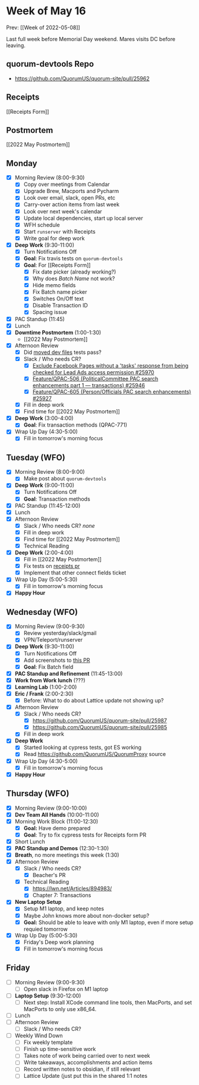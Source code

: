 # Week of May 16
Prev: [[Week of 2022-05-08]]

Last full week before Memorial Day weekend. Mares visits DC before leaving.

## quorum-devtools Repo
 - https://github.com/QuorumUS/quorum-site/pull/25962

## Receipts
[[Receipts Form]]

## Postmortem
[[2022 May Postmortem]]

## Monday
 - [x] Morning Review (8:00-9:30)
	 - [x] Copy over meetings from Calendar
	 - [x] Upgrade Brew, Macports and Pycharm
	 - [x] Look over email, slack, open PRs, etc
	 - [x] Carry-over action items from last week
	 - [x] Look over next week's calendar
	 - [x] Update local dependencies, start up local server
	 - [x] WFH schedule
	 - [x] Start `runserver` with Receipts
	 - [x] Write goal for deep work
 - [x] **Deep Work** (9:30-11:00)
	 - [x] Turn Notifications Off
	 - [x] **Goal**: Fix travis tests on `quorum-devtools`
	 - [x] **Goal**: For [[Receipts Form]]
		 - [x] Fix date picker (already working?)
		 - [x] Why does *Batch Name* not work?
		 - [x] Hide memo fields
		 - [x] Fix Batch name picker
		 - [x] Switches On/Off text
		 - [x] Disable Transaction ID
		 - [x] Spacing issue
 - [x] PAC Standup (11:45)
 - [x] Lunch
 - [x] **Downtime Postmortem** (1:00-1:30)
	 - [[2022 May Postmortem]]
 - [x] Afternoon Review
	 - [x] Did [moved dev files](https://github.com/QuorumUS/quorum-site/pull/25962) tests pass?
	 - [x] Slack / Who needs CR?
		 - [x] [Exclude Facebook Pages without a 'tasks' response from being checked for Lead Ads access permission #25970](https://github.com/QuorumUS/quorum-site/pull/25970)
		 - [x] [Feature/QPAC-506 (PoliticalCommittee PAC search enhancements part 1 — transactions) #25946](https://github.com/QuorumUS/quorum-site/pull/25946)
		 - [x] [Feature/QPAC-605 (Person/Officials PAC search enhancements) #25927](https://github.com/QuorumUS/quorum-site/pull/25927)
	 - [x] Fill in deep work
	 - [x] Find time for [[2022 May Postmortem]]
 - [x] **Deep Work** (3:00-4:00)
	 - [x] **Goal**: Fix transaction methods (QPAC-771)
 - [x] Wrap Up Day (4:30-5:00)
	 - [x] Fill in tomorrow's morning focus

## Tuesday (WFO)
 - [x] Morning Review (8:00-9:00)
	 - [x] Make post about `quorum-devtools`
 - [x] **Deep Work** (9:00-11:00)
	 - [x] Turn Notifications Off
	 - [x] **Goal**: Transaction methods
 - [x] PAC Standup (11:45-12:00)
 - [x] Lunch
 - [x] Afternoon Review
	 - [x] Slack / Who needs CR? *none*
	 - [x] Fill in deep work
	 - [x] Find time for [[2022 May Postmortem]]
	 - [x] Technical Reading
 - [x] **Deep Work** (2:00-4:00)
	 - [x] Fill in [[2022 May Postmortem]]
	 - [x] Fix tests on [receipts pr](https://github.com/QuorumUS/quorum-site/pull/25979#partial-pull-merging)
	 - [x] Implement that other connect fields ticket
 - [x] Wrap Up Day (5:00-5:30)
	 - [x] Fill in tomorrow's morning focus
 - [x] **Happy Hour**

## Wednesday (WFO)
 - [x] Morning Review (9:00-9:30)
	 - [x] Review yesterday/slack/gmail
	 - [x] VPN/Teleport/runserver
 - [x] **Deep Work** (9:30-11:00)
	 - [x] Turn Notifications Off
	 - [x] Add screenshots to [this PR](https://github.com/QuorumUS/quorum-site/pull/25979)
	 - [x] **Goal**: Fix Batch field
 - [x] **PAC Standup and Refinement** (11:45-13:00)
 - [x] **Work from Work lunch** (???)
 - [x] **Learning Lab** (1:00-2:00)
 - [x] **Eric / Frank** (2:00-2:30)
	 - [x] Before: What to do about Lattice update not showing up?
 - [x] Afternoon Review
	 - [x] Slack / Who needs CR?
		 - [x] https://github.com/QuorumUS/quorum-site/pull/25987
		 - [x] https://github.com/QuorumUS/quorum-site/pull/25985
	 - [x] Fill in deep work
 - [x] **Deep Work**
	 - [x] Started looking at cypress tests, got ES working
	 - [x] Read https://github.com/QuorumUS/QuorumProxy source
 - [x] Wrap Up Day (4:30-5:00)
	 - [x] Fill in tomorrow's morning focus
 - [x] **Happy Hour**

## Thursday (WFO)
 - [x] Morning Review (9:00-10:00)
 - [x] **Dev Team All Hands** (10:00-11:00)
 - [x] Morning Work Block (11:00-12:30)
	 - [x] **Goal:** Have demo prepared
	 - [x] **Goal**: Try to fix cypress tests for Receipts form PR
 - [x] Short Lunch
 - [x] **PAC Standup and Demos** (12:30-1:30)
 - [x] **Breath**, no more meetings this week (1:30)
 - [x] Afternoon Review
	 - [x] Slack / Who needs CR?
		 - [x] Beacher's PR
	 - [x] Technical Reading
		 - [x] https://lwn.net/Articles/894983/
		 - [x] Chapter 7: Transactions
 - [x] **New Laptop Setup**
	 - [x] Setup M1 laptop, and keep notes
	 - [x] Maybe John knows more about non-docker setup?
	 - [x] **Goal:** Should be able to leave with only M1 laptop, even if more setup requied tomorrow
 - [x] Wrap Up Day (5:00-5:30)
	 - [x] Friday's Deep work planning
	 - [x] Fill in tomorrow's morning focus

## Friday
 - [ ] Morning Review (9:00-9:30)
	 - [ ] Open slack in Firefox on M1 laptop
 - [ ] **Laptop Setup** (9:30-12:00)
	 - [ ] Next step: Install XCode command line tools, then MacPorts, and set MacPorts to only use x86_64.
 - [ ] Lunch
 - [ ] Afternoon Review
	 - [ ] Slack / Who needs CR?
 - [ ] Weekly Wind Down
	 - [ ] Fix weekly template
	 - [ ] Finish up time-sensitive work
	 - [ ] Takes note of work being carried over to next week
	 - [ ] Write takeaways, accomplishments and action items
	 - [ ] Record written notes to obsidian, if still relevant
	 - [ ] Lattice Update (just put this in the shared 1:1 notes